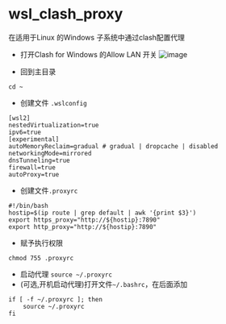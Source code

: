# wsl_clash_proxy
在适用于Linux 的Windows 子系统中通过clash配置代理
- 打开Clash for Windows 的Allow LAN 开关
![image](https://github.com/user-attachments/assets/2fd37a06-3335-485f-a255-a8990bd35431)

- 回到主目录
```
cd ~
```
- 创建文件 `.wslconfig`
```
[wsl2]
nestedVirtualization=true
ipv6=true
[experimental]
autoMemoryReclaim=gradual # gradual | dropcache | disabled
networkingMode=mirrored
dnsTunneling=true
firewall=true
autoProxy=true
```
- 创建文件`.proxyrc`
```
#!/bin/bash
hostip=$(ip route | grep default | awk '{print $3}')
export https_proxy="http://${hostip}:7890"
export http_proxy="http://${hostip}:7890"
```
- 赋予执行权限
```
chmod 755 .proxyrc
```
- 启动代理
`source ~/.proxyrc`
-  (可选,开机启动代理)打开文件`~/.bashrc`，在后面添加
```
if [ -f ~/.proxyrc ]; then
    source ~/.proxyrc
fi
```
